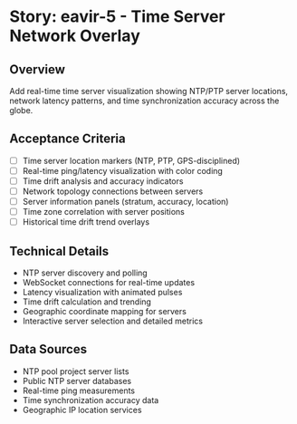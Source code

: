 # Story: eavir-5 - Time Server Network Overlay

## Overview
Add real-time time server visualization showing NTP/PTP server locations, network latency patterns, and time synchronization accuracy across the globe.

## Acceptance Criteria
- [ ] Time server location markers (NTP, PTP, GPS-disciplined)
- [ ] Real-time ping/latency visualization with color coding
- [ ] Time drift analysis and accuracy indicators
- [ ] Network topology connections between servers
- [ ] Server information panels (stratum, accuracy, location)
- [ ] Time zone correlation with server positions
- [ ] Historical time drift trend overlays

## Technical Details
- NTP server discovery and polling
- WebSocket connections for real-time updates
- Latency visualization with animated pulses
- Time drift calculation and trending
- Geographic coordinate mapping for servers
- Interactive server selection and detailed metrics

## Data Sources
- NTP pool project server lists
- Public NTP server databases
- Real-time ping measurements
- Time synchronization accuracy data
- Geographic IP location services